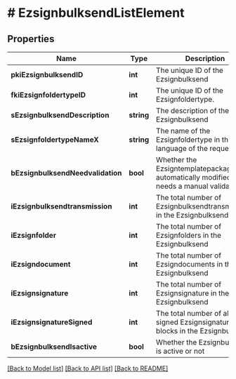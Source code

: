 # # EzsignbulksendListElement

## Properties

Name | Type | Description | Notes
------------ | ------------- | ------------- | -------------
**pkiEzsignbulksendID** | **int** | The unique ID of the Ezsignbulksend |
**fkiEzsignfoldertypeID** | **int** | The unique ID of the Ezsignfoldertype. |
**sEzsignbulksendDescription** | **string** | The description of the Ezsignbulksend |
**sEzsignfoldertypeNameX** | **string** | The name of the Ezsignfoldertype in the language of the requester |
**bEzsignbulksendNeedvalidation** | **bool** | Whether the Ezsigntemplatepackage was automatically modified and needs a manual validation |
**iEzsignbulksendtransmission** | **int** | The total number of Ezsignbulksendtransmissions in the Ezsignbulksend |
**iEzsignfolder** | **int** | The total number of Ezsignfolders in the Ezsignbulksend |
**iEzsigndocument** | **int** | The total number of Ezsigndocuments in the Ezsignbulksend |
**iEzsignsignature** | **int** | The total number of Ezsignsignature in the Ezsignbulksend |
**iEzsignsignatureSigned** | **int** | The total number of already signed Ezsignsignature blocks in the Ezsignbulksend |
**bEzsignbulksendIsactive** | **bool** | Whether the Ezsignbulksend is active or not |

[[Back to Model list]](../../README.md#models) [[Back to API list]](../../README.md#endpoints) [[Back to README]](../../README.md)
